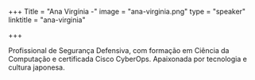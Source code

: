 +++
Title = "Ana Virgínia -"
image = "ana-virginia.png"
type = "speaker"
linktitle = "ana-virginia"

+++

Profissional de Segurança Defensiva, com formação em Ciência da Computação e certificada Cisco CyberOps. Apaixonada por tecnologia e cultura japonesa.
